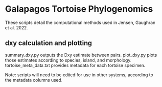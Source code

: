 # Galapagos Tortoise Phylogenomics

These scripts detail the computational methods used in Jensen, Gaughran et al. 2022.

## dxy calculation and plotting
summary_dxy.py outputs the Dxy estimate between pairs. plot_dxy.py plots those estimates according to species, island, and morphology. tortoise_meta_data.txt provides metadata for each tortoise specimen. 

Note: scripts will need to be edited for use in other systems, according to the metadata columns used. 
